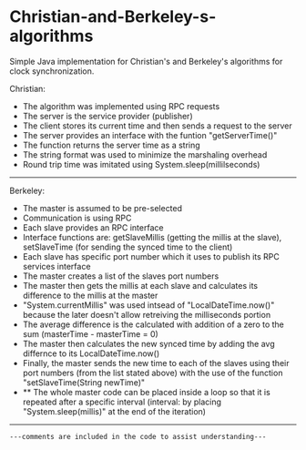 # Christian-and-Berkeley-s-algorithms

Simple Java implementation for Christian's and Berkeley's algorithms for clock synchronization.

Christian:
- The algorithm was implemented using RPC requests
- The server is the service provider (publisher)
- The client stores its current time and then sends a request to the server
- The server provides an interface with the funtion "getServerTime()"
- The function returns the server time as a string
- The string format was used to minimize the marshaling overhead
- Round trip time was imitated using System.sleep(millilseconds)
------------------------------------------------------------------------------------------------------------------
Berkeley:
- The master is assumed to be pre-selected
- Communication is using RPC
- Each slave provides an RPC interface
- Interface functions are: getSlaveMillis (getting the millis at the slave), setSlaveTime (for sending the synced time to the client)
- Each slave has specific port number which it uses to publish its RPC services interface
- The master creates a list of the slaves port numbers
- The master then gets the millis at each slave and calculates its difference to the millis at the master
- "System.currentMillis" was used intsead of "LocalDateTime.now()" because the later doesn't allow retreiving the milliseconds portion
- The average difference is the calculated with addition of a zero to the sum (masterTime - masterTime = 0)
- The master then calculates the new synced time by adding the avg differnce to its LocalDateTime.now()
- Finally, the master sends the new time to each of the slaves using their port numbers (from the list stated above) with the use of the function "setSlaveTime(String newTime)"
- ** The whole master code can be placed inside a loop so that it is repeated after a specific interval (interval: by placing "System.sleep(millis)" at the end of the iteration)
------------------------------------------------------------------------------------------------------------------

	---comments are included in the code to assist understanding---
